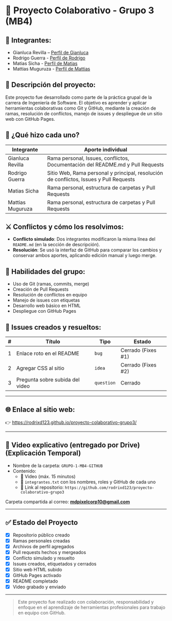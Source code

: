 # 📘 Proyecto Colaborativo - Grupo 3 (MB4)

## 👥 Integrantes:
- Gianluca Revilla – [Perfil de Gianluca](./perfil-Gianluca.md)
- Rodrigo Guerra - [Perfil de Rodrigo](./perfil.rodirgo.md)
- Matias Sicha - [Perfil de Matias](./perfil-matias.md)
- Mattias Muguruza - [Perfil de Mattias](./perfil-mattias.md)



## 🎯 Descripción del proyecto:
Este proyecto fue desarrollado como parte de la práctica grupal de la carrera de Ingeniería de Software. El objetivo es aprender y aplicar herramientas colaborativas como Git y GitHub, mediante la creación de ramas, resolución de conflictos, manejo de issues y despliegue de un sitio web con GitHub Pages.

## 🔧 ¿Qué hizo cada uno?

| Integrante        | Aporte individual                                                                       |
|-------------------|-----------------------------------------------------------------------------------------|
| Gianluca Revilla  | Rama personal, Issues, conflictos, Documentación del README.md y Pull Requests          |
| Rodrigo Guerra    | Sitio Web, Rama personal y principal, resolución de conflictos, Issues y Pull Requests  |
| Matias Sicha      | Rama personal, estructura de carpetas y Pull Requests                                   |
| Mattias Muguruza  | Rama personal, estructura de carpetas y Pull Requests                                   |

## ⚔️ Conflictos y cómo los resolvimos:

- **Conflicto simulado**: Dos integrantes modificaron la misma línea del `README.md` (en la sección de descripción).
- **Resolución**: Se usó la interfaz de GitHub para comparar los cambios y conservar ambos aportes, aplicando edición manual y luego merge.

## 🧠 Habilidades del grupo:

- Uso de Git (ramas, commits, merge)
- Creación de Pull Requests
- Resolución de conflictos en equipo
- Manejo de issues con etiquetas
- Desarrollo web básico en HTML
- Despliegue con GitHub Pages

## 🐞 Issues creados y resueltos:

| # | Título                           | Tipo       | Estado             |
|---|----------------------------------|------------|--------------------|
| 1 | Enlace roto en el README         | `bug`      | Cerrado (Fixes #1) |
| 2 | Agregar CSS al sitio             | `idea`     | Cerrado (Fixes #2) |
| 3 | Pregunta sobre subida del video  | `question` | Cerrado            |

---

## 🌐 Enlace al sitio web:
👉 https://rodrixd123.github.io/proyecto-colaborativo-grupo3/

---

## 🎥 Video explicativo (entregado por Drive) (Explicación Temporal)

- Nombre de la carpeta: `GRUPO-1-MB4-GITHUB`
- Contenido:
  - 🎥 Video (máx. 15 minutos)
  - 📄 `integrantes.txt` con los nombres, roles y GitHub de cada uno
  - 🔗 Link al repositorio: `https://github.com/rodrixd123/proyecto-colaborativo-grupo3`

Carpeta compartida al correo: **mdpixelcorp10@gmail.com**

---

## ✅ Estado del Proyecto

- [x] Repositorio público creado
- [x] Ramas personales creadas
- [x] Archivos de perfil agregados
- [x] Pull requests hechos y mergeados
- [x] Conflicto simulado y resuelto
- [x] Issues creados, etiquetados y cerrados
- [x] Sitio web HTML subido
- [x] GitHub Pages activado
- [x] README completado
- [x] Video grabado y enviado

---

> Este proyecto fue realizado con colaboración, responsabilidad y enfoque en el aprendizaje de herramientas profesionales para trabajo en equipo con GitHub.
